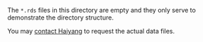 
The `*.rds` files in this directory are empty and they only serve to demonstrate the directory structure. 
  
You may [contact Haiyang](https://haiyangjin.github.io/en/contact/) to request the actual data files.